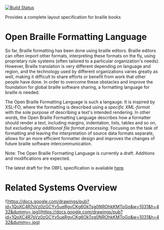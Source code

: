 [![Build Status](https://travis-ci.com/braillespecs/obfl.svg?branch=master)](https://travis-ci.com/braillespecs/obfl)

Provides a complete layout specification for braille books

# Open Braille Formatting Language #

So far, Braille formatting has been done using braille editors. Braille editors can often import other formats, interpreting these formats on the fly, using proprietary rule systems (often tailored to a particular organization's needs). However, Braille translation is very different depending on language and region, and the technology used by different organizations varies greatly as well, making it difficult to share efforts or benefit from work that other people have done. In order to overcome these obstacles and improve the foundation for global braille software sharing, a formatting language for braille is needed.

The Open Braille Formatting Language is such a langauge. It is inspired by XSL-FO, where the formatting is described using a _specific XML-format_ with the sole purpose of describing a text's intended rendering. In other words, the Open Braille Formatting Language describes how a formatter should render a text, including margins, indentation, lists, tables and so on, but excluding _any additional file format processing_. Focusing on the task of formatting and leaving the interpretation of source data formats separate, allows for an more efficient formatter design and improves the changes of future braille software intercommunication.

Note: The Open Braille Formatting Language is currently a draft. Additions and modifications are expected.

The latest draft for the OBFL specification is available [here](http://files.pef-format.org/drafts/obfl/obfl-specification.html).

# Related Systems Overview #
![https://docs.google.com/drawings/pub?id=1QoXC4R7sVz0zGCYv5ueRgyCKg6OkTsg0NROhkKMToGo&w=1031&h=432&dummy=.jpg](https://docs.google.com/drawings/pub?id=1QoXC4R7sVz0zGCYv5ueRgyCKg6OkTsg0NROhkKMToGo&w=1031&h=432&dummy=.jpg)
